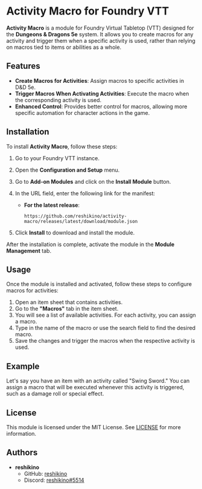 # Activity Macro for Foundry VTT

**Activity Macro** is a module for Foundry Virtual Tabletop (VTT) designed for the **Dungeons & Dragons 5e** system. It allows you to create macros for any activity and trigger them when a specific activity is used, rather than relying on macros tied to items or abilities as a whole.

## Features

- **Create Macros for Activities**: Assign macros to specific activities in D&D 5e.
- **Trigger Macros When Activating Activities**: Execute the macro when the corresponding activity is used.
- **Enhanced Control**: Provides better control for macros, allowing more specific automation for character actions in the game.

## Installation

To install **Activity Macro**, follow these steps:

1. Go to your Foundry VTT instance.
2. Open the **Configuration and Setup** menu.
3. Go to **Add-on Modules** and click on the **Install Module** button.
4. In the URL field, enter the following link for the manifest:
   
   - **For the latest release**:
     ```
     https://github.com/reshikino/activity-macro/releases/latest/download/module.json
     ```


5. Click **Install** to download and install the module.

After the installation is complete, activate the module in the **Module Management** tab.

## Usage

Once the module is installed and activated, follow these steps to configure macros for activities:

1. Open an item sheet that contains activities.
2. Go to the **"Macros"** tab in the item sheet.
3. You will see a list of available activities. For each activity, you can assign a macro.
4. Type in the name of the macro or use the search field to find the desired macro.
5. Save the changes and trigger the macros when the respective activity is used.

## Example

Let's say you have an item with an activity called "Swing Sword." You can assign a macro that will be executed whenever this activity is triggered, such as a damage roll or special effect.


## License

This module is licensed under the MIT License. See [LICENSE](LICENSE) for more information.

## Authors

- **reshikino**  
  - GitHub: [reshikino](https://github.com/reshikino)  
  - Discord: [reshikino#5514](https://discord.com/users/reshikino#5514)

